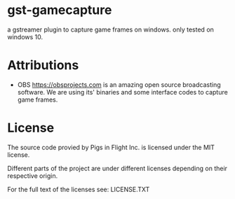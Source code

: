 # gst-gamecapture

a gstreamer plugin to capture game frames on windows.
only tested on windows 10.

# Attributions
* OBS <https://obsprojects.com> is an amazing open source broadcasting software. We are using its' binaries and some interface codes to capture game frames.

# License
The source code provied by Pigs in Flight Inc. is licensed under the MIT license.

Different parts of the project are under different licenses depending on their respective origin.

For the full text of the licenses see: LICENSE.TXT
